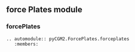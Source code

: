 ## force Plates module

### forcePlates

```{eval-rst}
.. automodule:: pyCGM2.ForcePlates.forceplates
   :members:
```
